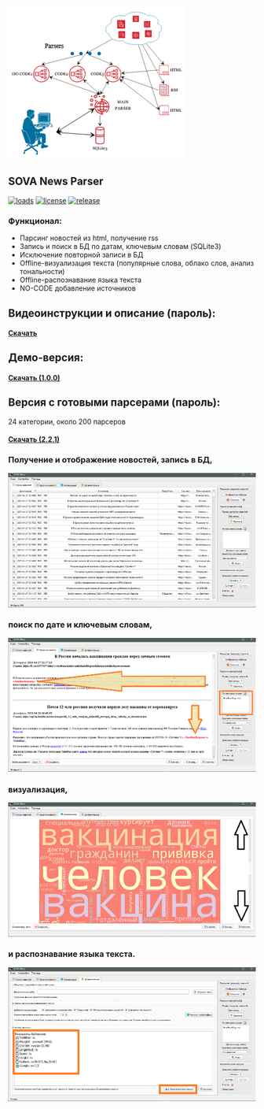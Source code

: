 ![](https://github.com/uav-profile/SOVA-NP/blob/main/src/scheme.png)

## SOVA News Parser
[![loads](https://img.shields.io/github/downloads/uav-profile/SOVA-NP/total.svg)](https://github.com/uav-profile/SOVA-NP/releases)
[![license](https://img.shields.io/github/license/uav-profile/SOVA-NP.svg)](https://ru.wikipedia.org/wiki/%D0%9B%D0%B8%D1%86%D0%B5%D0%BD%D0%B7%D0%B8%D1%8F_MIT)
[![release](https://badgen.net/github/release/uav-profile/SOVA-NP)](https://github.com/uav-profile/SOVA-NP/releases/download/2.0.2/SOVA.News.Setup.exe)

### Функционал:
+ Парсинг новостей из html, получение rss
+ Запись и поиск в БД по датам, ключевым словам (SQLite3)
+ Исключение повторной записи в БД
+ Offline-визуализация текста (популярные слова, облако слов, анализ тональности)
+ Offline-распознавание языка текста
+ NO-CODE добавление источников

## Видеоинструкции и описание (пароль):
#### <a href="https://github.com/uav-profile/SOVA-NP/releases/download/v2.2.1-videos/videoinstructions.rar"> Скачать </a>

## Демо-версия:
#### <a href="https://github.com/uav-profile/SOVA-NP/releases/download/v1.0.0/SOVA.News.Setup.exe"> Скачать (1.0.0) </a>

## Версия с готовыми парсерами (пароль):
24 категории, около 200 парсеров
#### <a href="https://github.com/uav-profile/SOVA-NP/releases/download/2.2.1/SOVA.News.Setup.2.2.1.exe"> Скачать (2.2.1) </a>

### Получение и отображение новостей, запись в БД, 
 
![](https://github.com/uav-profile/SOVA-NP/blob/main/src/1.png)

### поиск по дате и ключевым словам,

![](https://github.com/uav-profile/SOVA-NP/blob/main/src/2.png)

### визуализация,

![](https://github.com/uav-profile/SOVA-NP/blob/main/src/3.png)

### и распознавание языка текста.

![](https://github.com/uav-profile/SOVA-NP/blob/main/src/4.png)

